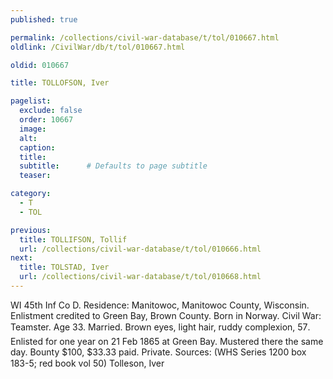 ```yaml
---
published: true

permalink: /collections/civil-war-database/t/tol/010667.html
oldlink: /CivilWar/db/t/tol/010667.html

oldid: 010667

title: TOLLOFSON, Iver

pagelist:
  exclude: false
  order: 10667
  image: 
  alt:
  caption:
  title:
  subtitle:      # Defaults to page subtitle
  teaser:

category: 
  - T 
  - TOL

previous:
  title: TOLLIFSON, Tollif
  url: /collections/civil-war-database/t/tol/010666.html  
next:
  title: TOLSTAD, Iver
  url: /collections/civil-war-database/t/tol/010668.html   
---
```

WI 45th Inf Co D. Residence: Manitowoc, Manitowoc County, Wisconsin. Enlistment credited to Green Bay, Brown County. Born in Norway. Civil War: Teamster. Age 33. Married. Brown eyes, light hair, ruddy complexion, 5&#146;7&#148;. Enlisted for one year on 21 Feb 1865 at Green Bay. Mustered there the same day. Bounty $100, $33.33 paid. Private. Sources: (WHS Series 1200 box 183-5; red book vol 50) &#147;Tolleson, Iver&#148;